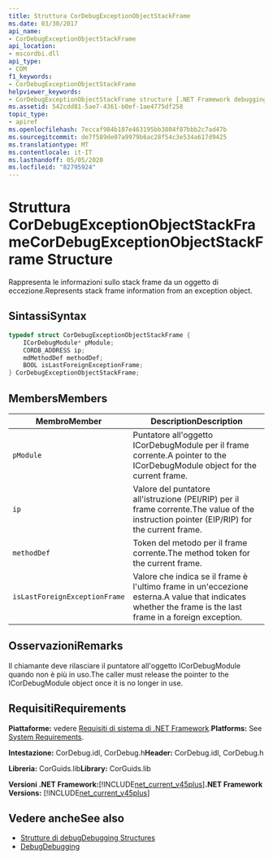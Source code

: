 ```yaml
---
title: Struttura CorDebugExceptionObjectStackFrame
ms.date: 03/30/2017
api_name:
- CorDebugExceptionObjectStackFrame
api_location:
- mscordbi.dll
api_type:
- COM
f1_keywords:
- CorDebugExceptionObjectStackFrame
helpviewer_keywords:
- CorDebugExceptionObjectStackFrame structure [.NET Framework debugging]
ms.assetid: 542cdd81-5ae7-4361-b0ef-1ae4775df258
topic_type:
- apiref
ms.openlocfilehash: 7eccaf984b187e463195bb3804f87bbb2c7ad47b
ms.sourcegitcommit: de7f589de07a9979b6ac28f54c3e534a617d9425
ms.translationtype: MT
ms.contentlocale: it-IT
ms.lasthandoff: 05/05/2020
ms.locfileid: "82795924"
---
```

# <a name="cordebugexceptionobjectstackframe-structure"></a><span data-ttu-id="714d6-102">Struttura CorDebugExceptionObjectStackFrame</span><span class="sxs-lookup"><span data-stu-id="714d6-102">CorDebugExceptionObjectStackFrame Structure</span></span>
<span data-ttu-id="714d6-103">Rappresenta le informazioni sullo stack frame da un oggetto di eccezione.</span><span class="sxs-lookup"><span data-stu-id="714d6-103">Represents stack frame information from an exception object.</span></span>  
  
## <a name="syntax"></a><span data-ttu-id="714d6-104">Sintassi</span><span class="sxs-lookup"><span data-stu-id="714d6-104">Syntax</span></span>  
  
```cpp  
typedef struct CorDebugExceptionObjectStackFrame {  
    ICorDebugModule* pModule;  
    CORDB_ADDRESS ip;  
    mdMethodDef methodDef;  
    BOOL isLastForeignExceptionFrame;  
} CorDebugExceptionObjectStackFrame;  
```  
  
## <a name="members"></a><span data-ttu-id="714d6-105">Members</span><span class="sxs-lookup"><span data-stu-id="714d6-105">Members</span></span>  
  
|<span data-ttu-id="714d6-106">Membro</span><span class="sxs-lookup"><span data-stu-id="714d6-106">Member</span></span>|<span data-ttu-id="714d6-107">Description</span><span class="sxs-lookup"><span data-stu-id="714d6-107">Description</span></span>|  
|------------|-----------------|  
|`pModule`|<span data-ttu-id="714d6-108">Puntatore all'oggetto ICorDebugModule per il frame corrente.</span><span class="sxs-lookup"><span data-stu-id="714d6-108">A pointer to the ICorDebugModule object for the current frame.</span></span>|  
|`ip`|<span data-ttu-id="714d6-109">Valore del puntatore all'istruzione (PEI/RIP) per il frame corrente.</span><span class="sxs-lookup"><span data-stu-id="714d6-109">The value of the instruction pointer (EIP/RIP) for the current frame.</span></span>|  
|`methodDef`|<span data-ttu-id="714d6-110">Token del metodo per il frame corrente.</span><span class="sxs-lookup"><span data-stu-id="714d6-110">The method token for the current frame.</span></span>|  
|`isLastForeignExceptionFrame`|<span data-ttu-id="714d6-111">Valore che indica se il frame è l'ultimo frame in un'eccezione esterna.</span><span class="sxs-lookup"><span data-stu-id="714d6-111">A value that indicates whether the frame is the last frame in a foreign exception.</span></span>|  
  
## <a name="remarks"></a><span data-ttu-id="714d6-112">Osservazioni</span><span class="sxs-lookup"><span data-stu-id="714d6-112">Remarks</span></span>  
 <span data-ttu-id="714d6-113">Il chiamante deve rilasciare il puntatore all'oggetto ICorDebugModule quando non è più in uso.</span><span class="sxs-lookup"><span data-stu-id="714d6-113">The caller must release the pointer to the ICorDebugModule object once it is no longer in use.</span></span>  
  
## <a name="requirements"></a><span data-ttu-id="714d6-114">Requisiti</span><span class="sxs-lookup"><span data-stu-id="714d6-114">Requirements</span></span>  
 <span data-ttu-id="714d6-115">**Piattaforme:** vedere [Requisiti di sistema di .NET Framework](../../get-started/system-requirements.md).</span><span class="sxs-lookup"><span data-stu-id="714d6-115">**Platforms:** See [System Requirements](../../get-started/system-requirements.md).</span></span>  
  
 <span data-ttu-id="714d6-116">**Intestazione:** CorDebug.idl, CorDebug.h</span><span class="sxs-lookup"><span data-stu-id="714d6-116">**Header:** CorDebug.idl, CorDebug.h</span></span>  
  
 <span data-ttu-id="714d6-117">**Libreria:** CorGuids.lib</span><span class="sxs-lookup"><span data-stu-id="714d6-117">**Library:** CorGuids.lib</span></span>  
  
 <span data-ttu-id="714d6-118">**Versioni .NET Framework:**[!INCLUDE[net_current_v45plus](../../../../includes/net-current-v45plus-md.md)]</span><span class="sxs-lookup"><span data-stu-id="714d6-118">**.NET Framework Versions:** [!INCLUDE[net_current_v45plus](../../../../includes/net-current-v45plus-md.md)]</span></span>  
  
## <a name="see-also"></a><span data-ttu-id="714d6-119">Vedere anche</span><span class="sxs-lookup"><span data-stu-id="714d6-119">See also</span></span>

- [<span data-ttu-id="714d6-120">Strutture di debug</span><span class="sxs-lookup"><span data-stu-id="714d6-120">Debugging Structures</span></span>](debugging-structures.md)
- [<span data-ttu-id="714d6-121">Debug</span><span class="sxs-lookup"><span data-stu-id="714d6-121">Debugging</span></span>](index.md)
